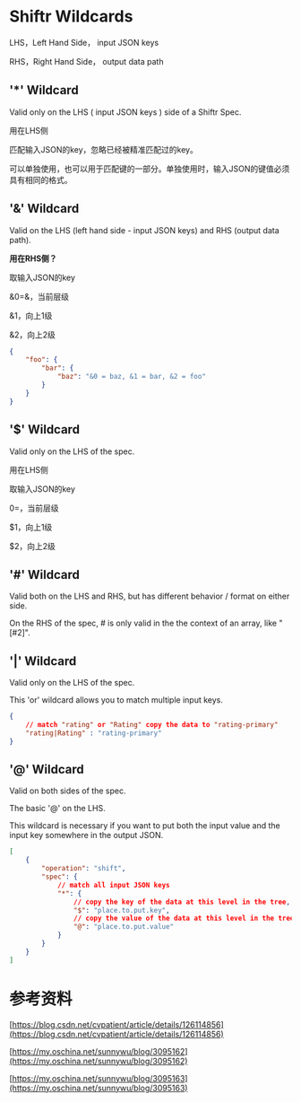 # Shiftr Wildcards

LHS，Left Hand Side， input JSON keys

RHS，Right Hand Side， output data path

## '\*' Wildcard

Valid only on the LHS ( input JSON keys ) side of a Shiftr Spec.

用在LHS侧

匹配输入JSON的key，忽略已经被精准匹配过的key。

可以单独使用，也可以用于匹配键的一部分。单独使用时，输入JSON的键值必须具有相同的格式。

## '&' Wildcard

Valid on the LHS (left hand side - input JSON keys) and RHS (output data path).

**用在RHS侧？**

取输入JSON的key

&0=&，当前层级

&1，向上1级

&2，向上2级

```json
{
	"foo": {
		"bar": {
			"baz": "&0 = baz, &1 = bar, &2 = foo"
		}
	}
}
```

## '$' Wildcard

Valid only on the LHS of the spec.

用在LHS侧

取输入JSON的key

$0=$，当前层级

$1，向上1级

$2，向上2级

## '#' Wildcard

Valid both on the LHS and RHS, but has different behavior / format on either side.

On the RHS of the spec, # is only valid in the the context of an array, like "[#2]".

## '|' Wildcard

Valid only on the LHS of the spec.

This 'or' wildcard allows you to match multiple input keys.

```json
{
	// match "rating" or "Rating" copy the data to "rating-primary" 
	"rating|Rating" : "rating-primary"
}
```

## '@' Wildcard

Valid on both sides of the spec.

The basic '@' on the LHS.

This wildcard is necessary if you want to put both the input value and the input key somewhere in the output JSON.

```json
[
    {
        "operation": "shift",
        "spec": {
            // match all input JSON keys 
            "*": {
                // copy the key of the data at this level in the tree, to the output
                "$": "place.to.put.key",
                // copy the value of the data at this level in the tree, to the output
                "@": "place.to.put.value"
            }
        }
    }
]
```

# 参考资料

[https://blog.csdn.net/cvpatient/article/details/126114856](https://blog.csdn.net/cvpatient/article/details/126114856)

[https://my.oschina.net/sunnywu/blog/3095162](https://my.oschina.net/sunnywu/blog/3095162)

[https://my.oschina.net/sunnywu/blog/3095163](https://my.oschina.net/sunnywu/blog/3095163)
